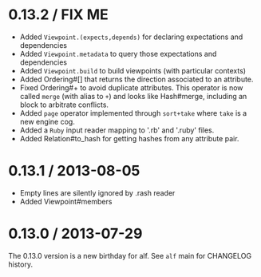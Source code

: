 # 0.13.2 / FIX ME

* Added `Viewpoint.(expects,depends)` for declaring expectations and dependencies
* Added `Viewpoint.metadata` to query those expectations and dependencies
* Added `Viewpoint.build` to build viewpoints (with particular contexts)
* Added Ordering#[] that returns the direction associated to an attribute.
* Fixed Ordering#+ to avoid duplicate attributes. This operator is now called
  `merge` (with alias to `+`) and looks like Hash#merge, including an block to
  arbitrate conflicts.
* Added `page` operator implemented through `sort+take` where `take` is a new
  engine cog.
* Added a `Ruby` input reader mapping to '.rb' and '.ruby' files.
* Added Relation#to_hash for getting hashes from any attribute pair.

# 0.13.1 / 2013-08-05

* Empty lines are silently ignored by .rash reader
* Added Viewpoint#members

# 0.13.0 / 2013-07-29

The 0.13.0 version is a new birthday for alf. See `alf` main for CHANGELOG
history.
